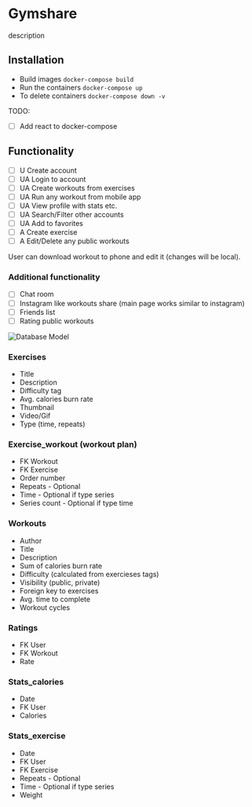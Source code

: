 # Gymshare

description

## Installation
- Build images ```docker-compose build```
- Run the containers ```docker-compose up```
- To delete containers ```docker-compose down -v```

TODO:
- [ ] Add react to docker-compose

## Functionality
- [ ] U Create account
- [ ] UA Login to account
- [ ] UA Create workouts from exercises
- [ ] UA Run any workout from mobile app
- [ ] UA View profile with stats etc.
- [ ] UA Search/Filter other accounts
- [ ] UA Add to favorites
- [ ] A Create exercise
- [ ] A Edit/Delete any public workouts

User can download workout to phone and edit it (changes will be local).

### Additional functionality
- [ ] Chat room
- [ ] Instagram like workouts share (main page works similar to instagram)
- [ ] Friends list
- [ ] Rating public workouts

![Database Model](https://github.com/justdodo27/gymshare/blob/main/db_model.png)

### Exercises
- Title
- Description
- Difficulty tag
- Avg. calories burn rate
- Thumbnail
- Video/Gif
- Type (time, repeats)

### Exercise_workout (workout plan)
- FK Workout
- FK Exercise
- Order number
- Repeats - Optional
- Time - Optional if type series
- Series count - Optional if type time

### Workouts
- Author
- Title
- Description
- Sum of calories burn rate
- Difficulty (calculated from exercieses tags)
- Visibility (public, private)
- Foreign key to exercises
- Avg. time to complete
- Workout cycles

### Ratings
- FK User
- FK Workout
- Rate

### Stats_calories
- Date
- FK User
- Calories

### Stats_exercise
- Date
- FK User
- FK Exercise
- Repeats - Optional
- Time - Optional if type series
- Weight
